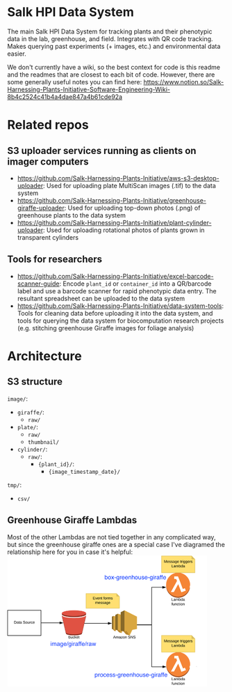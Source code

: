 # Salk HPI Data System
The main Salk HPI Data System for tracking plants and their phenotypic data in the lab, greenhouse, and field. Integrates with QR code tracking. Makes querying past experiments (+ images, etc.) and environmental data easier.

We don't currently have a wiki, so the best context for code is this readme and the readmes that are closest to each bit of code. However, there are some generally useful notes you can find here: https://www.notion.so/Salk-Harnessing-Plants-Initiative-Software-Engineering-Wiki-8b4c2524c41b4a4dae847a4b61cde92a

# Related repos

## S3 uploader services running as clients on imager computers
* https://github.com/Salk-Harnessing-Plants-Initiative/aws-s3-desktop-uploader: Used for uploading plate MultiScan images (.tif) to the data system
* https://github.com/Salk-Harnessing-Plants-Initiative/greenhouse-giraffe-uploader: Used for uploading top-down photos (.png) of greenhouse plants to the data system
* https://github.com/Salk-Harnessing-Plants-Initiative/plant-cylinder-uploader: Used for uploading rotational photos of plants grown in transparent cylinders

## Tools for researchers
* https://github.com/Salk-Harnessing-Plants-Initiative/excel-barcode-scanner-guide: Encode `plant_id` or `container_id` into a QR/barcode label and use a barcode scanner for rapid phenotypic data entry. The resultant spreadsheet can be uploaded to the data system
* https://github.com/Salk-Harnessing-Plants-Initiative/data-system-tools: Tools for cleaning data before uploading it into the data system, and tools for querying the data system for biocomputation research projects (e.g. stitching greenhouse Giraffe images for foliage analysis)

# Architecture

## S3 structure
`image/`:
* `giraffe/`:
	* `raw/`
* `plate/`:
	* `raw/`
	* `thumbnail/`
* `cylinder/`:
	* `raw/`:
		* `{plant_id}/`:
			* `{image_timestamp_date}/`

`tmp/`:
* `csv/`

## Greenhouse Giraffe Lambdas
Most of the other Lambdas are not tied together in any complicated way, but since the greenhouse giraffe ones are a special case I've diagramed the relationship here for you in case it's helpful:
<img src="./doc/greenhouse_giraffe_lambdas.png" height="300"> 
